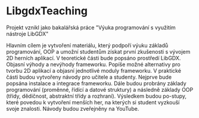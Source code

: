 # LibgdxTeaching
Projekt vznikl jako bakalářská práce "Výuka programování s využitím nástroje  LibGDX"

Hlavním cílem je vytvoření materiálu, který podpoří výuku základů programování, OOP a umožní studentům získat první zkušenosti s vývojem 2D herních aplikací. V teoretické části bude   popsáno prostředí  LibGDX. Objasní výhody a nevýhody frameworku.  Popíše možné alternativy pro tvorbu 2D aplikací a objasní jednotlivé moduly frameworku. V praktické části budou vytvořeny návody pro učitele a studenty. Nejprve bude popsána instalace a integrace frameworku. Dále budou probrány základy programování (proměnné, řídící a datové struktury) a následně základy OOP (třídy, dědičnost, abstraktní třídy a rozhraní). Výsledkem budou po-stupy, které povedou k vytvoření menších her, na kterých si student vyzkouší svoje znalosti. Návody budou zveřejněny na YouTube.
